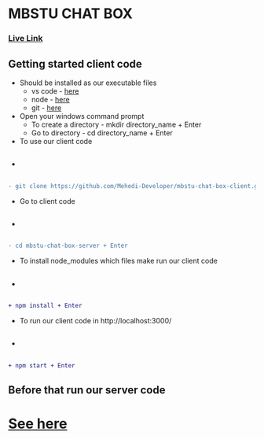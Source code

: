 # MBSTU CHAT BOX

### [Live Link](https://mbstu-chat-box.web.app/)

## Getting started client code
* Should be installed as our executable files
    * vs code - [here](https://code.visualstudio.com/download)
    * node - [here](https://nodejs.org/en/download/)
    * git - [here](https://git-scm.com/download/win)
* Open your windows command prompt
    * To create a directory - mkdir directory_name + Enter
    * Go to directory - cd directory_name + Enter
* To use our client code
* <h2>
```diff
- git clone https://github.com/Mehedi-Developer/mbstu-chat-box-client.git + Enter
```
</h2>

* Go to client code
* <h2>
```diff
- cd mbstu-chat-box-server + Enter
```
</h2>

* To install node_modules which files make run our client code
* <h2>
```diff
+ npm install + Enter
```

</h2>

* To run our client code in http://localhost:3000/
* <h2>
```diff
+ npm start + Enter
```
</h2>

## Before that run our server code

# [See here](https://github.com/Mehedi-Developer/mbstu-chat-box-server/tree/dev-mmhk)
